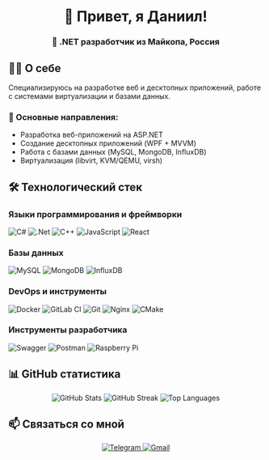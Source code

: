<div align="center">
  <h1>💫 Привет, я Даниил!</h1>
  <h3>🚀 .NET разработчик из Майкопа, Россия</h3>
</div>

## 👨‍💻 О себе

Специализируюсь на разработке веб и десктопных приложений, работе с системами виртуализации и базами данных.

### 🔭 Основные направления:
- Разработка веб-приложений на ASP.NET
- Создание десктопных приложений (WPF + MVVM)
- Работа с базами данных (MySQL, MongoDB, InfluxDB)
- Виртуализация (libvirt, KVM/QEMU, virsh)

## 🛠 Технологический стек

### Языки программирования и фреймворки
![C#](https://img.shields.io/badge/c%23-%23239120.svg?style=for-the-badge&logo=csharp&logoColor=white) 
![.Net](https://img.shields.io/badge/.NET-5C2D91?style=for-the-badge&logo=.net&logoColor=white) 
![C++](https://img.shields.io/badge/c++-%2300599C.svg?style=for-the-badge&logo=c%2B%2B&logoColor=white) 
![JavaScript](https://img.shields.io/badge/javascript-%23323330.svg?style=for-the-badge&logo=javascript&logoColor=%23F7DF1E) 
![React](https://img.shields.io/badge/react-%2320232a.svg?style=for-the-badge&logo=react&logoColor=%2361DAFB)

### Базы данных
![MySQL](https://img.shields.io/badge/mysql-4479A1.svg?style=for-the-badge&logo=mysql&logoColor=white) 
![MongoDB](https://img.shields.io/badge/MongoDB-%234ea94b.svg?style=for-the-badge&logo=mongodb&logoColor=white) 
![InfluxDB](https://img.shields.io/badge/InfluxDB-22ADF6?style=for-the-badge&logo=InfluxDB&logoColor=white)

### DevOps и инструменты
![Docker](https://img.shields.io/badge/docker-%230db7ed.svg?style=for-the-badge&logo=docker&logoColor=white)
![GitLab CI](https://img.shields.io/badge/gitlab%20CI-%23181717.svg?style=for-the-badge&logo=gitlab&logoColor=white)
![Git](https://img.shields.io/badge/git-%23F05033.svg?style=for-the-badge&logo=git&logoColor=white)
![Nginx](https://img.shields.io/badge/nginx-%23009639.svg?style=for-the-badge&logo=nginx&logoColor=white)
![CMake](https://img.shields.io/badge/CMake-%23008FBA.svg?style=for-the-badge&logo=cmake&logoColor=white)

### Инструменты разработчика
![Swagger](https://img.shields.io/badge/-Swagger-%23Clojure?style=for-the-badge&logo=swagger&logoColor=white)
![Postman](https://img.shields.io/badge/Postman-FF6C37?style=for-the-badge&logo=postman&logoColor=white)
![Raspberry Pi](https://img.shields.io/badge/-Raspberry_Pi-C51A4A?style=for-the-badge&logo=Raspberry-Pi)

## 📊 GitHub статистика

<div align="center">
  <img src="https://github-readme-stats.vercel.app/api?username=ktoyou&theme=dark&hide_border=false&include_all_commits=false&count_private=false" alt="GitHub Stats" />
  <img src="https://github-readme-streak-stats.herokuapp.com/?user=ktoyou&theme=dark&hide_border=false" alt="GitHub Streak" />
  <img src="https://github-readme-stats.vercel.app/api/top-langs/?username=ktoyou&theme=dark&hide_border=false&include_all_commits=false&count_private=false&layout=compact" alt="Top Languages" />
</div>

## 📫 Связаться со мной

<p align="center">
  <a href="https://t.me/atfaive" target="_blank">
    <img src="https://img.shields.io/badge/Telegram-2CA5E0?style=for-the-badge&logo=telegram&logoColor=white" alt="Telegram"/>
  </a>
  <a href="mailto:danilkakuliew@gmail.com">
    <img src="https://img.shields.io/badge/Gmail-D14836?style=for-the-badge&logo=gmail&logoColor=white" alt="Gmail"/>
  </a>
</p>
